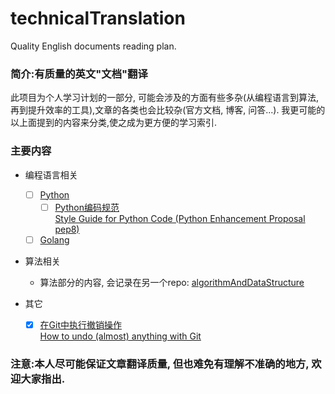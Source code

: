 # technicalTranslation
 Quality English documents reading plan.

### 简介:有质量的英文"文档"翻译

此项目为个人学习计划的一部分, 可能会涉及的方面有些多杂(从编程语言到算法, 再到提升效率的工具),文章的各类也会比较杂(官方文档, 博客, 问答...). 我更可能的以上面提到的内容来分类,使之成为更方便的学习索引. 

### 主要内容

- 编程语言相关
    - [ ] [Python](https://github.com/kakuchange/pythonSkill)
        - [ ] [Python编码规范](https://github.com/kakuchange/technicalTranslation/blob/master/language/Python%E7%BC%96%E7%A0%81%E8%A7%84%E8%8C%83.md)  
          [Style Guide for Python Code (Python Enhancement Proposal pep8)]()

    - [ ] [Golang](https://golang.org/)
- 算法相关

    - 算法部分的内容, 会记录在另一个repo: [algorithmAndDataStructure](https://github.com/kakuchange/algorithmAndDataStructure)

- 其它
  - [x] [在Git中执行撤销操作](https://github.com/kakuchange/technicalTranslation/blob/master/other/%E5%9C%A8Git%E4%B8%AD%E6%89%A7%E8%A1%8C%E6%92%A4%E9%94%80%E6%93%8D%E4%BD%9C.md)  
    [How to undo (almost) anything with Git](https://blog.github.com/2015-06-08-how-to-undo-almost-anything-with-git/)



### 注意:本人尽可能保证文章翻译质量, 但也难免有理解不准确的地方, 欢迎大家指出.  

